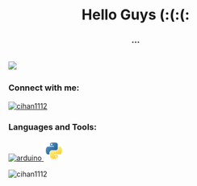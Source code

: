 <h1 align="center">Hello Guys (:(:(:</h1>
<h3 align="center">...</h3>
<br>
<!--
<img src="https://media.giphy.com/media/WUlplcMpOCEmTGBtBW/giphy.gif" width="130">
-->
<img src="https://media.giphy.com/media/Dg4TxjYikCpiGd7tYs/giphy.gif?cid=790b7611xdt8j61lkclte6nclxbtfbl0savoalh023shd0sd&ep=v1_gifs_trending&rid=giphy.gif&ct=g" width="130">

<h3 align="left">Connect with me:</h3>
<p align="left">
<a href="https://www.instagram.com/cihannergiz6/" target="blank"><img align="center" src="https://raw.githubusercontent.com/rahuldkjain/github-profile-readme-generator/master/src/images/icons/Social/instagram.svg" alt="cihan1112" height="30" width="40" /></a>
</p>

<h3 align="left">Languages and Tools:</h3>
<p align="left"> <a href="https://www.arduino.cc/" target="_blank" rel="noreferrer"> <img src="https://cdn.worldvectorlogo.com/logos/arduino-1.svg" alt="arduino" width="40" height="40"/> </a> <a href="https://www.python.org" target="_blank" rel="noreferrer"> <img src="https://raw.githubusercontent.com/devicons/devicon/master/icons/python/python-original.svg" alt="python" width="40" height="40"/> </a> </p>

<p><img align="center" src="https://github-readme-stats.vercel.app/api/top-langs?username=cihan1112&show_icons=true&locale=en&layout=compact" alt="cihan1112" /></p>
